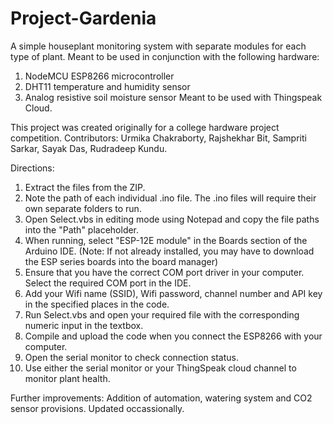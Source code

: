 # Project-Gardenia
A simple houseplant monitoring system with separate modules for each type of plant.
Meant to be used in conjunction with the following hardware:
1. NodeMCU ESP8266 microcontroller
2. DHT11 temperature and humidity sensor
3. Analog resistive soil moisture sensor
Meant to be used with Thingspeak Cloud.

This project was created originally for a college hardware project competition.
Contributors: Urmika Chakraborty, Rajshekhar Bit, Sampriti Sarkar, Sayak Das, Rudradeep Kundu.

Directions:
1. Extract the files from the ZIP.
2. Note the path of each individual .ino file. The .ino files will require their own separate folders to run.
3. Open Select.vbs in editing mode using Notepad and copy the file paths into the "Path" placeholder.
4. When running, select "ESP-12E module" in the Boards section of the Arduino IDE. (Note: If not already installed, you may have to download the ESP series boards
   into the board manager)
5. Ensure that you have the correct COM port driver in your computer. Select the required COM port in the IDE.
6. Add your Wifi name (SSID), Wifi password, channel number and API key in the specified places in the code.
7. Run Select.vbs and open your required file with the corresponding numeric input in the textbox.
8. Compile and upload the code when you connect the ESP8266 with your computer.
9. Open the serial monitor to check connection status.
10. Use either the serial monitor or your ThingSpeak cloud channel to monitor plant health.

Further improvements: Addition of automation, watering system and CO2 sensor provisions.
Updated occassionally.
